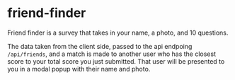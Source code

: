 # friend-finder

Friend finder is a survey that takes in your name, a photo, and 10 questions.

The data taken from the client side, passed to the api endpoing `/api/friends`, and a match is made to another user who has the closest score to your total score you just submitted. That user will be presented to you in a modal popup with their name and photo.
